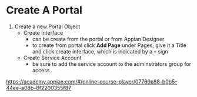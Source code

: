 # Create A Portal
1. Create a new Portal Object
    - Create Interface
        - can be create from the portal or from Appian Designer
        - to create from portal click **Add Page** under Pages, give it a Title and click create interface, which is indicated by a `+` sign
    - Create Service Account
        - be sure to add the service account to the adminstrators group for access


https://academy.appian.com/#/online-course-player/07769a88-b0b5-44ee-a08b-8f2200355f87